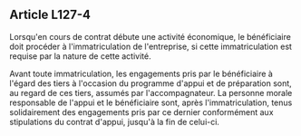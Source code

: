 Article L127-4
----
Lorsqu'en cours de contrat débute une activité économique, le bénéficiaire doit
procéder à l'immatriculation de l'entreprise, si cette immatriculation est
requise par la nature de cette activité.

Avant toute immatriculation, les engagements pris par le bénéficiaire à l'égard
des tiers à l'occasion du programme d'appui et de préparation sont, au regard de
ces tiers, assumés par l'accompagnateur. La personne morale responsable de
l'appui et le bénéficiaire sont, après l'immatriculation, tenus solidairement
des engagements pris par ce dernier conformément aux stipulations du contrat
d'appui, jusqu'à la fin de celui-ci.
